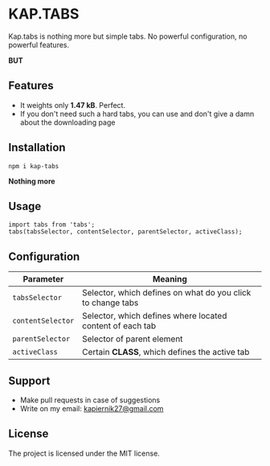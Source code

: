 # KAP.TABS 

Kap.tabs is nothing more but simple tabs. No powerful configuration, no powerful features.

__BUT__

## Features

- It weights only __1.47 kB__. Perfect.
- If you don't need such a hard tabs, you can use and don't give a damn about the downloading page

## Installation

    npm i kap-tabs


__Nothing more__

## Usage


    import tabs from 'tabs';
    tabs(tabsSelector, contentSelector, parentSelector, activeClass);

## Configuration

| Parameter     |    Meaning    |
| ------------- | ------------- |
| `tabsSelector`  | Selector, which defines on what do you click to change tabs |
| `contentSelector`  | Selector, which defines where located content of each tab  |
| `parentSelector`  | Selector of parent element  |
| `activeClass`  | Certain __CLASS__, which defines the active tab |


## Support

- Make pull requests in case of suggestions
- Write on my email: kapiernik27@gmail.com

## License

The project is licensed under the MIT license.
